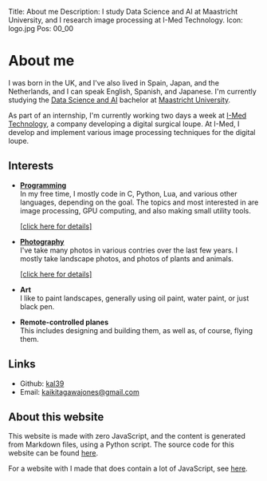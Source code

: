 Title: About me
Description: I study Data Science and AI at Maastricht University, and I research image processing at I-Med Technology.
Icon: logo.jpg
Pos: 00_00

# About me

I was born in the UK, and I've also lived in Spain, Japan, and the Netherlands, and I can speak English, Spanish, and Japanese. I'm currently studying the [Data Science and AI](https://curriculum.maastrichtuniversity.nl/education/bachelor/data-science-and-artificial-intelligence) bachelor at [Maastricht University](https://www.maastrichtuniversity.nl/).

As part of an internship, I'm currently working two days a week at [I-Med Technology](https://www.i-medtech.nl/), a company developing a digital surgical loupe. At I-Med, I develop and implement various image processing techniques for the digital loupe.

## Interests

- **[Programming](projects.md)**  
  In my free time, I mostly code in C, Python, Lua, and various other languages, depending on the goal. The topics and most interested in are image processing, GPU computing, and also making small utility tools.

  <div class="right_align"><a href="projects.md">[click here for details]</a></div>

- **[Photography](projects.md)**  
  I've take many photos in various contries over the last few years. I mostly take landscape photos, and photos of plants and animals.

  <div class="right_align"><a href="photos.md">[click here for details]</a></div>

- **Art**  
  I like to paint landscapes, generally using oil paint, water paint, or just black pen.

- **Remote-controlled planes**  
  This includes designing and building them, as well as, of course, flying them.

## Links

- Github: [kal39](https://github.com/kal39)
- Email: [kaikitagawajones@gmail.com](mailto:kaikitagawajones@gmail.com)

## About this website

This website is made with zero JavaScript, and the content is generated from Markdown files, using a Python script. The source code for this website can be found [here](https://github.com/kal39/portfolio_v2).

For a website with I made that does contain a lot of JavaScript, see [here](projects_doi.md).
